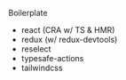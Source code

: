 Boilerplate

- react (CRA w/ TS & HMR)
- redux (w/ redux-devtools)
- reselect
- typesafe-actions
- tailwindcss

